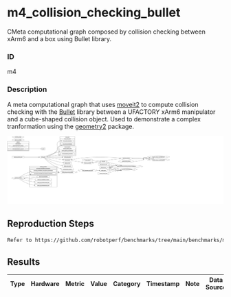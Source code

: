 # m4_collision_checking_bullet

CMeta computational graph composed by collision checking between xArm6 and a box using Bullet library.

### ID
m4

### Description
A meta computational graph that uses [moveit2](https://github.com/ros-planning/moveit2) to compute collision checking with the [Bullet](https://github.com/bulletphysics/bullet3) library between a UFACTORY xArm6 manipulator and a cube-shaped collision object. Used to demonstrate a complex tranformation using the [geometry2](https://github.com/ros2/geometry2) package.

![](../../../imgs/d3_collision_checking_bullet.svg)

## Reproduction Steps

```bash
Refer to https://github.com/robotperf/benchmarks/tree/main/benchmarks/meta/m4_collision_checking_bullet and review the launch files to reproduce this package.
```

## Results

| Type | Hardware | Metric | Value | Category | Timestamp | Note | Data Source |
| --- | --- | --- | --- | --- | --- | --- | --- |


